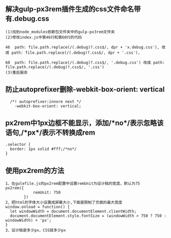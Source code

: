 ## 解决gulp-px3rem插件生成的css文件命名带有.debug.css
```
(1)找到node_modules依赖包文件夹中的gulp-px3rem文件夹
(2)修改index.js中第46行和第60行的代码

46  path: file.path.replace(/(.debug)?.css$/, dpr + 'x.debug.css'), 改成 path: file.path.replace(/(.debug)?.css$/, dpr + '.css'),

60  path: file.path.replace(/(.debug)?.css$/, '.debug.css') 改成 path: file.path.replace(/(.debug)?.css$/, '.css')
(3)重启服务
```

## 防止autoprefixer删除-webkit-box-orient: vertical
```
  /*! autoprefixer:innore next */
	-webkit-box-orient: vertical;
```

## px2rem中1px边框不能显示，添加/\*no\*/表示忽略该语句,/\*px\*/表示不转换成rem
```
.selector {
  border: 1px solid #fff;/*no*/
}
```
## 使用px2rem的方法
```
1、在gulefile.js的px2rem配置中设置remUnit为设计稿的宽度，默认为75
px2rem({
			remUnit: 750
		})
2、把html的字体大小设置成屏幕大小,下面是限制了页面的最大宽度
window.onload = function() {
  let windowWidth = document.documentElement.clientWidth;
  document.documentElement.style.fontSize = (windowWidth > 750 ? 750 : windowWidth) + 'px';
}
3、设计稿是多少px，CSS就多少px
```
